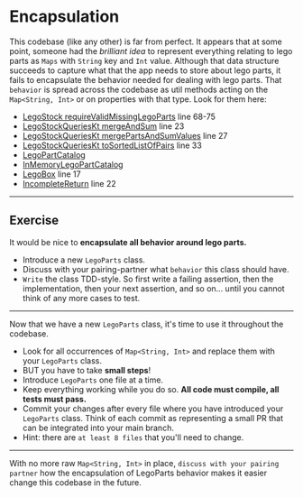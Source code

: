 # Encapsulation

This codebase (like any other) is far from perfect. It appears that at some point, someone had the _brilliant idea_ to
represent everything relating to lego parts as `Maps` with `String` key and `Int` value. Although that data structure
succeeds to capture what that the app needs to store about lego parts, it fails to encapsulate the behavior needed for
dealing with lego parts. That `behavior` is spread across the codebase as util methods acting on the `Map<String, Int>`
or on properties with that type. Look for them here:

- [LegoStock requireValidMissingLegoParts](src/main/kotlin/eu/luminis/workshop/smallsteps/logic/domainService/LegoStock.kt)
  line 68-75
- [LegoStockQueriesKt mergeAndSum](src/main/kotlin/eu/luminis/workshop/smallsteps/logic/appService/LegoStockQueries.kt)
  line 23
- [LegoStockQueriesKt mergePartsAndSumValues](src/main/kotlin/eu/luminis/workshop/smallsteps/logic/appService/LegoStockQueries.kt)
  line 27
- [LegoStockQueriesKt toSortedListOfPairs](src/main/kotlin/eu/luminis/workshop/smallsteps/logic/appService/LegoStockQueries.kt)
  line 33
- [LegoPartCatalog](src/main/kotlin/eu/luminis/workshop/smallsteps/logic/domainService/catalog/LegoPartCatalog.kt)
- [InMemoryLegoPartCatalog](src/main/kotlin/eu/luminis/workshop/smallsteps/persistence/InMemoryLegoPartCatalog.kt)
- [LegoBox](src/main/kotlin/eu/luminis/workshop/smallsteps/logic/domainService/state/LegoStockState.kt) line 17
- [IncompleteReturn](src/main/kotlin/eu/luminis/workshop/smallsteps/logic/domainService/state/LegoStockState.kt) line 22

---

## Exercise

It would be nice to **encapsulate all behavior around lego parts.**

- Introduce a new `LegoParts` class.
- Discuss with your pairing-partner what `behavior` this class should have.
- `Write` the class TDD-style. So first write a failing assertion, then the implementation, then your next assertion,
  and so on... until you cannot think of any more cases to test.

---

Now that we have a new `LegoParts` class, it's time to use it throughout the codebase.

- Look for all occurrences of `Map<String, Int>` and replace them with your `LegoParts` class.
- BUT you have to take **small steps**!
- Introduce `LegoParts` one file at a time.
- Keep everything working while you do so. **All code must compile, all tests must pass.**
- Commit your changes after every file where you have introduced your `LegoParts` class. Think of each commit as
  representing a small PR that can be integrated into your main branch.
- Hint: there are `at least 8 files` that you'll need to change.

---

With no more raw `Map<String, Int>` in place, `discuss with your pairing partner` how the encapsulation of LegoParts
behavior makes it easier change this codebase in the future.
